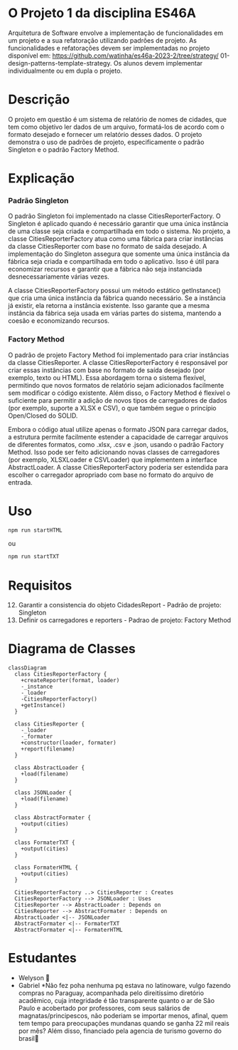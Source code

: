 # O Projeto 1 da disciplina ES46A
Arquitetura de Software envolve a implementação
de funcionalidades em um projeto e a sua refatoração utilizando padrões de projeto. As funcionalidades e refatorações devem ser implementadas no projeto disponível em: https://github.com/watinha/es46a-2023-2/tree/strategy/
01-design-patterns-template-strategy. Os alunos devem implementar individualmente ou em dupla o projeto.

# Descrição
O projeto em questão é um sistema de relatório de nomes de cidades, que tem como objetivo ler dados de um arquivo, formatá-los de acordo com o formato desejado e fornecer um relatório desses dados. O projeto demonstra o uso de padrões de projeto, especificamente o padrão Singleton e o padrão Factory Method.

# Explicação
### Padrão Singleton
O padrão Singleton foi implementado na classe CitiesReporterFactory. O Singleton é aplicado quando é necessário garantir que uma única instância de uma classe seja criada e compartilhada em todo o sistema. No projeto, a classe CitiesReporterFactory atua como uma fábrica para criar instâncias da classe CitiesReporter com base no formato de saída desejado. A implementação do Singleton assegura que somente uma única instância da fábrica seja criada e compartilhada em todo o aplicativo. Isso é útil para economizar recursos e garantir que a fábrica não seja instanciada desnecessariamente várias vezes.

A classe CitiesReporterFactory possui um método estático getInstance() que cria uma única instância da fábrica quando necessário. Se a instância já existir, ela retorna a instância existente. Isso garante que a mesma instância da fábrica seja usada em várias partes do sistema, mantendo a coesão e economizando recursos.

### Factory Method
O padrão de projeto Factory Method foi implementado para criar instâncias da classe CitiesReporter. A classe CitiesReporterFactory é responsável por criar essas instâncias com base no formato de saída desejado (por exemplo, texto ou HTML). Essa abordagem torna o sistema flexível, permitindo que novos formatos de relatório sejam adicionados facilmente sem modificar o código existente. Além disso, o Factory Method é flexível o suficiente para permitir a adição de novos tipos de carregadores de dados (por exemplo, suporte a XLSX e CSV), o que também segue o princípio Open/Closed do SOLID.

Embora o código atual utilize apenas o formato JSON para carregar dados, a estrutura permite facilmente estender a capacidade de carregar arquivos de diferentes formatos, como .xlsx, .csv e .json, usando o padrão Factory Method. Isso pode ser feito adicionando novas classes de carregadores (por exemplo, XLSXLoader e CSVLoader) que implementem a interface AbstractLoader. A classe CitiesReporterFactory poderia ser estendida para escolher o carregador apropriado com base no formato do arquivo de entrada.

# Uso
```bash
npm run startHTML
```
ou 
```bash
npm run startTXT
```

# Requisitos
12. Garantir a consistencia do objeto CidadesReport - Padrão de projeto: Singleton
13. Definir os carregadores e reporters - Padrao de projeto: Factory Method

# Diagrama de Classes
 
```mermaid
classDiagram
  class CitiesReporterFactory {
    +createReporter(format, loader)
    -_instance
    -_loader
    -CitiesReporterFactory()
    +getInstance()
  }

  class CitiesReporter {
    -_loader
    -_formater
    +constructor(loader, formater)
    +report(filename)
  }

  class AbstractLoader {
    +load(filename)
  }

  class JSONLoader {
    +load(filename)
  }

  class AbstractFormater {
    +output(cities)
  }

  class FormaterTXT {
    +output(cities)
  }

  class FormaterHTML {
    +output(cities)
  }

  CitiesReporterFactory ..> CitiesReporter : Creates
  CitiesReporterFactory --> JSONLoader : Uses
  CitiesReporter --> AbstractLoader : Depends on
  CitiesReporter --> AbstractFormater : Depends on
  AbstractLoader <|-- JSONLoader
  AbstractFormater <|-- FormaterTXT
  AbstractFormater <|-- FormaterHTML
```

# Estudantes
- Welyson 🤡
- Gabriel *Não fez poha nenhuma pq estava no latinoware, vulgo fazendo compras no Paraguay, acompanhada pelo direitíssimo diretório acadêmico, cuja integridade é tão transparente quanto o ar de São Paulo e acobertado por professores, com seus salários de magnatas/principescos, não poderiam se importar menos, afinal, quem tem tempo para preocupações mundanas quando se ganha 22 mil reais por mês? Além disso, financiado pela agencia de turismo governo do brasil💸